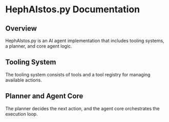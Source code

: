 # HephAIstos.py Documentation

## Overview

HephAIstos.py is an AI agent implementation that includes tooling systems, a planner, and core agent logic.

## Tooling System

The tooling system consists of tools and a tool registry for managing available actions.

## Planner and Agent Core

The planner decides the next action, and the agent core orchestrates the execution loop.
